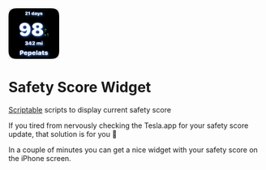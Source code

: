 
<img align="center" width="100" height="100" src="https://github.com/pbeast/SafetyScoreWidget/blob/main/widget.jpeg">

# Safety Score Widget
[Scriptable](https://scriptable.app) scripts to display current safety score

If you tired from nervously checking the Tesla.app for your safety score update, that solution is for you 🙂

In a couple of minutes you can get a nice widget with your safety score on the iPhone screen.
